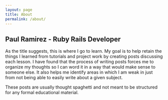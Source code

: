 ```yaml
---
layout: page
title: About
permalink: /about/
---
```


## Paul Ramirez - Ruby Rails Developer

As the title suggests, this is where I go to learn. My goal is to help retain the things I learned from tutorials and project work by creating posts discussing each lesson. I have found that the process of writing posts forces me to organize my thoughts so I can word it in a way that would make sense to someone else. It also helps me identify areas in which I am weak in just from not being able to easily write about a given subject. 

These posts are usually thought spaghetti and not meant to be structured for any formal educational material.  



